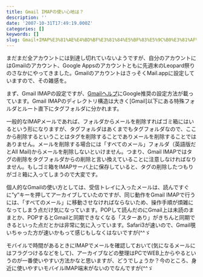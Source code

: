 ```yaml
---
title: Gmail IMAPの使い心地は？
description: ''
date: '2007-10-31T17:49:19.000Z'
categories: []
keywords: []
slug: Gmail+IMAP%E3%81%AE%E4%BD%BF%E3%81%84%E5%BF%83%E5%9C%B0%E3%81%AF%EF%BC%9F
---
```

まだまだ全アカウントには到達し切れていないようですが、自分のアカウントにはGmailのアカウント、Google Appsのアカウントともに先週末のLeopard祭りのさなかにやってきました。GmailのアカウントはさっそくMail.appに設定していますので、その雑感を。

まず、Gmail IMAPの設定ですが、[Gmailヘルプ](http://mail.google.com/support/bin/answer.py?answer=78892)にGoogle推奨の設定方法が載っています。Gmail IMAPのディレクトリ構造は大きく\[Gmail\]以下にある特殊フォルダとルート直下にタグフォルダに分かれます。

一般的なIMAPメールであれば、フォルダからメールを削除すればゴミ箱にはいるという形になりますが、タグフォルダはあくまでもタグフォルダなので、ここから削除するということはタグを削除することでありメールを削除することではありません。メールを削除する場合には「すべてのメール」フォルダ（英語版だとAll Mail)からメールを削除しないといけません。つまり、Gmail IMAPではタグの削除をタグフォルダからの削除と言い換えていることに注意しなければなりません。もしゴミ箱をIMAPサーバ上に保存していると、タグの削除したつもりがゴミ箱に入ってしまうので大変です。

個人的なGmailの使い方としては、受信トレイに入ったメールは、読んですぐに”y”キーを押してアーカイブしていたのですが、同じ動作をGmail IMAPで行うには、「すべてのメール」に移動させなければならないため、操作手順が煩雑になってしまう点だけ気になっています。POPして読んだのにGmail上は未読のままとか、POPするとGmailと同期できなくなる「スターあり」がきちんと同期できるといった点だとかは非常に気に入っています。Safari3が速いので、Gmail覗いちゃった方が速いかもって感じもしなくはないですが(^^ゞ

モバイルで時間があるときにIMAPでメールを確認しておいて(気になるメールにはフラグつけるなどをして)、アーカイブなどの整理はPCでWEB上からやるというのが一番使いやすい方法かなと思いますが、どうでしょうか？今のところ、身近に使いやすいモバイルIMAP端末がないのでなんですが(^^ゞ